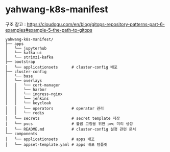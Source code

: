 # yahwang-k8s-manifest

구조 참고 : https://cloudogu.com/en/blog/gitops-repository-patterns-part-6-examples#example-5-the-path-to-gitops

```
yahwang-k8s-manifest/
├── apps   
│   └── jupyterhub
│   └── kafka-ui
│   └── strimzi-kafka
├── bootstrap
│   └── applicationsets      # cluster-config 배포
├── cluster-config
│   └── base
│   └── overlays
│   │   └── cert-manager
│   │   └── harbor
│   │   └── ingress-nginx
│   │   └── jenkins
│   │   └── keycloak
│   │   └── operators        # operator 관리
│   │   └── redis
│   └── secrets              # secret template 저장
│   └── pvcs                 # 볼륨 고정을 위한 pvc 미리 생성
│   └── README.md            # cluster-config 설정 관련 문서
└── components
│   └── applicationsets      # apps 배포
│   └── appset-template.yaml # apps 배포 템플릿
```